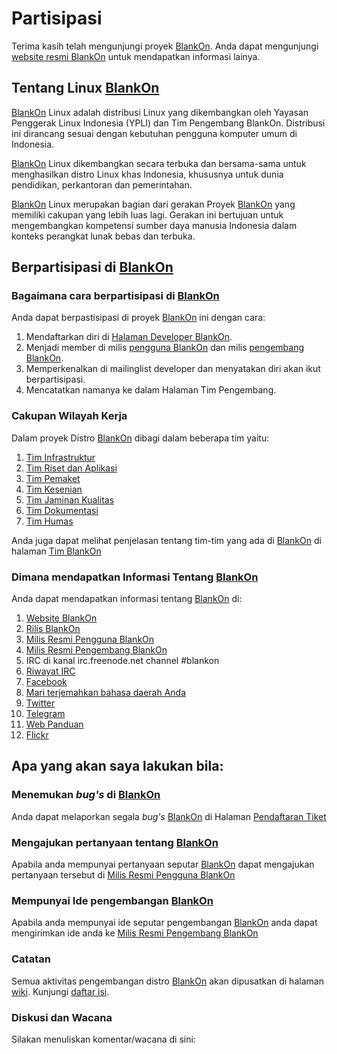 # Partisipasi
Terima kasih telah mengunjungi proyek [BlankOn](/BlankOn.md). Anda dapat mengunjungi [website resmi BlankOn](https://www.blankonlinux.or.id/) untuk mendapatkan informasi lainya.

## Tentang Linux [BlankOn](/BlankOn.md)
[BlankOn](/BlankOn.md) Linux adalah distribusi Linux yang dikembangkan oleh Yayasan Penggerak Linux Indonesia (YPLI) dan Tim Pengembang BlankOn. Distribusi ini dirancang sesuai dengan kebutuhan pengguna komputer umum di Indonesia.

[BlankOn](/BlankOn.md) Linux dikembangkan secara terbuka dan bersama-sama untuk menghasilkan distro Linux khas Indonesia, khususnya untuk dunia pendidikan, perkantoran dan pemerintahan.

[BlankOn](/BlankOn.md) Linux merupakan bagian dari gerakan Proyek [BlankOn](https://github.com/BlankOn) yang memiliki cakupan yang lebih luas lagi. Gerakan ini bertujuan untuk mengembangkan kompetensi sumber daya manusia Indonesia dalam konteks perangkat lunak bebas dan terbuka.

## Berpartisipasi di [BlankOn](/BlankOn.md)
### Bagaimana cara berpartisipasi di [BlankOn](/BlankOn.md)
Anda dapat berpastisipasi di proyek [BlankOn](/BlankOn.md) ini dengan cara:
1. Mendaftarkan diri di [Halaman Developer BlankOn](https://github.com/BlankOn/wiki/blob/master/TimBlankOn.md).
2. Menjadi member di milis [pengguna BlankOn](http://groups.google.com/group/BlankOn/) dan milis [pengembang BlankOn](http://groups.google.com/group/BlankOn-dev/).
3. Memperkenalkan di mailinglist developer dan menyatakan diri akan ikut berpartisipasi.
4. Mencatatkan namanya ke dalam Halaman Tim Pengembang.

### Cakupan Wilayah Kerja
Dalam proyek Distro [BlankOn](/BlankOn.md) dibagi dalam beberapa tim yaitu:
1. [Tim Infrastruktur](/TimPengembang/Infrastruktur/README.md)
2. [Tim Riset dan Aplikasi](/TimPengembang/Riset/README.md)
3. [Tim Pemaket](/TimPengembang/Pemaket/README.md)
4. [Tim Kesenian](/TimPengembang/Kesenian/README.md)
5. [Tim Jaminan Kualitas](/TimPengembang/JaminanKualitas/README.md)
6. [Tim Dokumentasi](/TimPengembang/Dokumentasi/README.md)
7. [Tim Humas](/TimPengembang/Humas/README.md)

Anda juga dapat melihat penjelasan tentang tim-tim yang ada di [BlankOn](/BlankOn.md) di halaman [Tim BlankOn](/TimPengembang/TimBlankOn.md)

### Dimana mendapatkan Informasi Tentang [BlankOn](/BlankOn.md)
Anda dapat mendapatkan informasi tentang [BlankOn](/BlankOn.md) di:
1. [Website BlankOn](http://www.blankonlinux.or.id/)
2. [Rilis BlankOn](http://www.blankonlinux.or.id/unduh)
3. [Milis Resmi Pengguna BlankOn](http://groups.google.com/group/BlankOn/)
4. [Milis Resmi Pengembang BlankOn](http://groups.google.com/group/BlankOn-dev/)
5. IRC di kanal irc.freenode.net channel #blankon
6. [Riwayat IRC](http://irclog.blankon.in/)
7. [Facebook](https://www.facebook.com/blankon.linux)
8. [Mari terjemahkan bahasa daerah Anda](http://w.blankon.in/WA)
9. [Twitter](https://twitter.com/BlankOnLinux/)
10. [Telegram](http://s.id/BlankOn)
11. [Web Panduan](http://panduan.blankonlinux.or.id/)
12. [Flickr](https://www.flickr.com/people/153832225@N06/)


## Apa yang akan saya lakukan bila:
### Menemukan *bug's* di [BlankOn](/BlankOn.md)
Anda dapat melaporkan segala *bug's* [BlankOn](/BlankOn.md) di Halaman [Pendaftaran Tiket](/PendaftaranTiket.md)

### Mengajukan pertanyaan tentang [BlankOn](/BlankOn.md)
Apabila anda mempunyai pertanyaan seputar [BlankOn](/BlankOn.md) dapat mengajukan pertanyaan tersebut di [Milis Resmi Pengguna BlankOn](http://groups.google.com/group/BlankOn/)

### Mempunyai Ide pengembangan [BlankOn](/BlankOn.md)
Apabila anda mempunyai ide seputar pengembangan [BlankOn](/BlankOn.md) anda dapat mengirimkan ide anda ke [Milis Resmi Pengembang BlankOn](http://groups.google.com/group/BlankOn-dev/)

### Catatan
Semua aktivitas pengembangan distro [BlankOn](/BlankOn.md) akan dipusatkan di halaman [wiki](https://github.com/BlankOn/wiki). Kunjungi [daftar isi](https://github.com/BlankOn/wiki/blob/master/Indeks.md).

### Diskusi dan Wacana
Silakan menuliskan komentar/wacana di sini:

